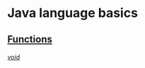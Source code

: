 # Java language basics

## [Functions](https://github.com/Klosmi/Java-Basics/blob/main/JS-examples-definitions.md#functions)
###### [void](https://github.com/Klosmi/Java-Basics/blob/main/JS-examples-definitions.md#void--nameofthefunctionparameter----)

